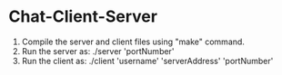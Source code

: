 Chat-Client-Server
==================
1. Compile the server and client files using "make" command.
2. Run the server as:
    ./server 'portNumber'
3. Run the client as:
    ./client 'username' 'serverAddress' 'portNumber'
